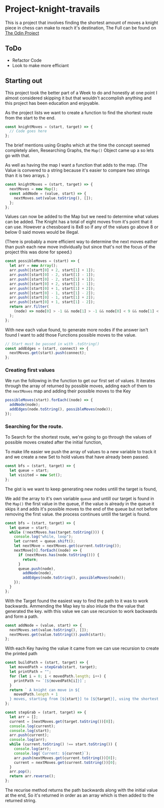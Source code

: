 # Project-knight-travails

This is a project that involves finding the shortest amount of moves a knight piece in chess can make to reach it's destination, The Full can be found on [The Odin Project](https://www.theodinproject.com/lessons/javascript-knights-travails)

## ToDo

- Refactor Code
- Look to make more efficiant

## Starting out

This project took the better part of a Week to do and honestly at one point I almost considered skipping it but that wouldn't accomplish anything and this project has been education and enjoyable.

As the project lists we want to create a function to find the shortest route from the start to the end.

```js
const knightMoves = (start, target) => {
  // Code goes here
};
```

The brief mentions using Graphs which at the time the concept seemed completely alien, Researching Graphs, the `Map()` Object came up a so lets go with that.

As well as having the map I want a function that adds to the map. (The Value is convered to a string because it's easier to compare two strings than it is two arrays. )

```js
const knightMoves = (start, target) => {
  nextMoves = new Map();
  const addNode = (value, start) => {
    nextMoves.set(value.toString(), []);
  };
};
```

Values can now be added to the Map but we need to determine what values can be added. The Knight has a total of eight moves from it's point that it can use. However a chessboard is 8x8 so if any of the values go above 8 or below 0 said moves would be illegal.

(There is probably a more efficient way to determine the next moves eather than push each new move individually but since that's not the focus of the project this was done for speed.)

```js
const possibleMoves = (start) => {
  let arr = new Array();
  arr.push([start[0] + 2, start[1] + 1]);
  arr.push([start[0] - 2, start[1] - 1]);
  arr.push([start[0] - 2, start[1] + 1]);
  arr.push([start[0] + 2, start[1] - 1]);
  arr.push([start[0] + 1, start[1] + 2]);
  arr.push([start[0] - 1, start[1] - 2]);
  arr.push([start[0] - 1, start[1] + 2]);
  arr.push([start[0] + 1, start[1] - 2]);
  return arr.filter(
    (node) => node[0] > -1 && node[1] > -1 && node[0] < 9 && node[1] < 9
  );
};
```

With new each value found, to generate more nodes if the answer isn't found I want to add those Functions possible moves to the value.

```js
// Start must be passed in with .toString()
const addEdges = (start, connect) => {
  nextMoves.get(start).push(connect);
};
```

### Creating first values

We run the following in the function to get our first set of values. It iterates through the array of returned by possible moves, adding each of them to the `nextMoves` map and adding their possible moves to the Key

```js
possibleMoves(start).forEach((node) => {
  addNode(node);
  addEdges(node.toString(), possibleMoves(node));
});
```

### Searching for the route.

To Search for the shortest route, we're going to go through the values of possible moves created after the initial function,

To make life easier we push the array of values to a new variable to track it and we create a new Set to hold values that have already been passed.

```js
const bfs = (start, target) => {
  let queue = start;
  let visited = new Set();
};
```

The gist is we want to keep generating new nodes untill the target is found,

We add the array to it's own variable `queue` and untill our target is found in the `Map()` the first value in the queue, if the value is already in the queue it skips it and adds it's possible moves to the end of the queue but not before removing the first value. the process continues untill the target is found.

```js
const bfs = (start, target) => {
  let queue = start;
  while (!nextMoves.has(target.toString())) {
    console.log("while, loop");
    let current = queue.shift();
    let nextMove = nextMoves.get(current.toString());
    nextMove[0].forEach((node) => {
      if (nextMoves.has(node.toString())) {
        return;
      }
      queue.push(node),
        addNode(node),
        addEdges(node.toString(), possibleMoves(node));
    });
  }
};
```

With the Target found the easiest way to find the path to it was to work backwards. Ammending the Map key to also inlude the the value that generated the key. with this value we can use recursion to work backwards and form a path.

```js
const addNode = (value, start) => {
  nextMoves.set(value.toString(), []);
  nextMoves.get(value.toString()).push(start);
};
```

With each Key having the value it came from we can use recursion to create the printed path

```js
const buildPath = (start, target) => {
  let movedPath = stepGrab(start, target);
  let printPath = "";
  for (let i = 0; i < movedPath.length; i++) {
    printPath += `[${movedPath[i]}]`;
  }
  return ` A knight can move in ${
    movedPath.length + 1
  } moves, starting from [${start}] to [${target}], using the shortest path [${start}]${printPath}[${target}]`;
};

const stepGrab = (start, target) => {
  let arr = [];
  current = [nextMoves.get(target.toString())[0]];
  console.log(current);
  console.log(start);
  arr.push(current);
  console.log(arr);
  while (current.toString() !== start.toString()) {
    console.log(arr);
    console.log(`Current: ${current}`);
    arr.push(nextMoves.get(current.toString())[0]);
    current = nextMoves.get(current.toString())[0];
  }
  arr.pop();
  return arr.reverse();
};
```

The recurise method returns the path backwards along with the initial value at the end, So it's returned in order as an array which is then added to the returned string.
